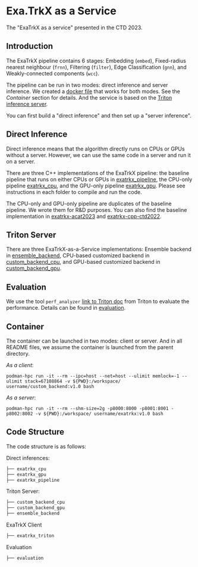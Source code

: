 # Exa.TrkX as a Service

The "ExaTrkX as a service" presented in the CTD 2023. 

## Introduction 
The ExaTrkX pipeline contains 6 stages: Embedding (`embed`), Fixed-radius nearest neighbour (`frnn`), Filtering (`filter`), 
Edge Classification (`gnn`), and Weakly-connected components (`wcc`). 

The pipeline can be run in two modes: direct inference and server inference. We created a [docker file](Dockerfile) that works for both modes. 
See the *Container* section for details. And the service is based on the [Triton inference server](https://github.com/triton-inference-server).

You can first build a "direct inference" and then set up a "server inference". 

## Direct Inference
Direct inference means that the algorithm directly runs on CPUs or GPUs without a server. However, we can use the same code in a server and run it on a server.

There are three C++ implementations of the ExaTrkX pipeline: the baseline pipeline that runs on either CPUs or GPUs in [exatrkx_pipeline](exatrkx_pipeline),
the CPU-only pipeline [exatrkx_cpu](exatrkx_cpu), and the GPU-only pipeline [exatrkx_gpu](exatrkx_gpu). Please see instructions in each folder to compile and run the code.

The CPU-only and GPU-only pipeline are duplicates of the baseline pipeline. We wrote them for R&D purposes. You can also find the baseline implementation in [exatrkx-acat2023](https://github.com/exatrkx/exatrkx-acat2021) and [exatrkx-cpp-ctd2022](https://github.com/exatrkx/exatrxk-cpp-ctd2022).

## Triton Server

There are three ExaTrkX-as-a-Service implementations: Ensemble backend in [ensemble_backend](ensemble_backend),
CPU-based customized backend in [custom_backend_cpu](custom_backend_cpu),
and GPU-based customized backend in [custom_backend_gpu](custom_backend_gpu).

## Evaluation

We use the tool `perf_analyzer` [link to Triton doc](https://github.com/triton-inference-server/client/blob/main/src/c++/perf_analyzer/README.md) from Triton to evaluate the performance. Details can be found in [evaluation](evaluation).

## Container
The container can be launched in two modes: client or server. And in all README files, we assume the container is launched from the parent directory.

*As a client*: 
```bash!
podman-hpc run -it --rm --ipc=host --net=host --ulimit memlock=-1 --ulimit stack=67108864 -v ${PWD}:/workspace/ username/custom_backend:v1.0 bash
```

*As a server*:
```bash!
podman-hpc run -it --rm --shm-size=2g -p8000:8000 -p8001:8001 -p8002:8002 -v ${PWD}:/workspace/ username/exatrkx:v1.0 bash
```

## Code Structure

The code structure is as follows:

Direct inferences:
```bash
├── exatrkx_cpu
├── exatrkx_gpu
├── exatrkx_pipeline
```

Triton Server:
```bash
├── custom_backend_cpu
├── custom_backend_gpu
├── ensemble_backend
```

ExaTrkX Client
```bash
├── exatrkx_triton
```

Evaluation
```bash
├── evaluation
```
